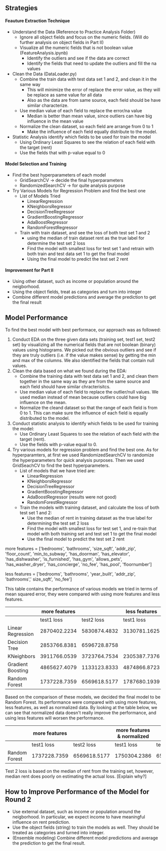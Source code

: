 ## Strategies 
#### Feauture Extraction Technique
- Understand the Data (Reference to Practice Analysis Folder)
    - Ignore all object fields and focus on the numeric fields.  (Will do further analysis on object fields in Part II)
    - Visualize all the numeric fields that is not boolean value (FeatureAnalysis.ipynb)
        - Identify the outliers and see if the data are correct
        - Identify the fields that need to update the outliers and fill the na values 
- Clean the Data (DataLoader.py)
    - Combine the train data with test data set 1 and 2, and clean it in the same way
        - This will minimize the error of replace the error value, as they will be replace as same value for all data
        - Also as the data are from same source, each field should be have similar characterize.
    - Use median value of each field to replace the error/na value
        - Median is better than mean value, since outliers can have big influence in the mean value
    - Normalize the clean dataset, so each field are arrange from 0 to 1
        - Make the influence of each field equally distribute to the model.
- Statistic Analysis identify which fields to be used for train the model
    - Using Ordinary Least Squares to see the relation of each field with the target (rent)
    - Use the fields that with p-value equal to 0 
    
#### Model Selection and Training
- Find the best hyperparameters of each model
    - GridSearchCV -> decide the final hyperparameters
    - RandomizedSearchCV -> for quite analysis purpose
- Try Various Models for Regression Problem and find the best one
    - List of Models Tried
        - LinearRegression
        - KNeighborsRegressor
        - DecisionTreeRegressor
        - GradientBoostingRegressor
        - AdaBoostRegressor
        - RandomForestRegressor
    - Train with train dataset, and see the loss of both test set 1 and 2
        - using the median of train dataset rent as the true label for determine the test set 2 loss
        - Find the model with smallest loss for test set 1 and retrain with both train and test data set 1 to get the final model
        - Using the final model to predict the test set 2 rent

#### Improvement for Part II
- Using other dataset, such as income or population around the neigborhood.
- Using the object fields, treat as categories and turn into integer
- Combine different model predictions and average the prediction to get the final result


## Model Performance
To find the best model with best performace, our approach was as followed:
1. Conduct EDA on the three given data sets (training set, test1 set, test2 set) by visualizing all the numerical fields that are not boolean (binary) values using histograms. We picked out the obvious outliers and see if they are truly outliers (i.e. if the value makes sense) by getting the min and max of the columns. We also identified the fields that contain null values.
2. Clean the data based on what we found during the EDA:
    - Combine the training data with test data set 1 and 2, and clean them together in the same way as they are from the same source and each field should have similar chracterisitcs.
    - Use median value of each field to replace the outlier/null values. We used median instead of mean because outliers could have big influence on the mean.
    - Normalize the cleand dataset so that the range of each field is from 0 to 1. This can make sure the influence of each field is equally distributed to the model.
3. Conduct statistic analysis to identify which fields to be used for training the model:
    - Use Ordinary Least Squares to see the relation of each field with the target (rent).
    - Use the fields with p-value equal to 0.
4. Try various models for regression problem and find the best one. As for hyperparamters, at first we used RandomizedSearchCV to randomize the hyperparameters for quick analysis purposes. Then we used GridSeachCV to find the best hyperparameters.
    - List of models that we have tried are:
        - LinearRegression
        - KNeighborsRegressor
        - DecisionTreeRegressor
        - GradientBoostingRegressor
        - AdaBoostRegressor (results were not good)
        - RandomForestRegressor
    - Train the models with training dataset, and calculate the loss of both test set 1 and 2:
        - Use the median of rent in training dataset as the true label for determining the test set 2 loss
        - Find the model with smallest loss for test set 1, and re-train that model with both training set and test set 1 to get the final model
        - Use the final model to predict the test set 2 rent

more features = ['bedrooms', 'bathrooms', 'size_sqft', 'addr_zip', 'floor_count', 'min_to_subway', 'has_doorman', 
                                'has_elevator', 'has_dishwasher', 'is_furnished', 'has_gym', 'allows_pets', 'has_washer_dryer', 
                                'has_concierge', 'no_fee', 'has_pool', 'floornumber']

less features = ['bedrooms', 'bathrooms', 'year_built', 'addr_zip', 'bathrooms',' size_sqft', 'no_fee']

This table contains the performance of various models we tried in terms of mean squared error, they were compared with using more features and less features.

|                   |       more features         ||         less features      ||
|-------------------|--------------|--------------|--------------|--------------|
|                   | test1 loss   | test2 loss   | test1 loss   | test2 loss   |
| Linear Regression | 2870402.2234 | 5830874.4832 | 3130781.1625 | 5702636.3532 |
|   Decision Tree   | 2853766.8381 | 6596728.8758 |              |              |
|     KNeighbors    | 3911766.0539 | 3723764.7534 | 2305387.7376 | 6478483.8429 |
| Gradient Boosting | 4865627.4079 | 1133123.8333 | 4874866.8723 | 1160366.4162 |
|   Random Forest   | 1737228.7359 | 6569618.5177 | 1787680.1939 | 6790996.1342 |

Based on the comparison of these models, we decided the final model to be Random Forest. Its performance were compared with using more features, less features, as well as normalized data. By looking at the table below, we can see that normalized data doesn't really improve the performance, and using less features will worsen the performance.

|               |       more features         || more features & normalized ||        less features       ||
|---------------|--------------|--------------|--------------|--------------|--------------|--------------|
|               | test1 loss   | test2 loss   | test1 loss   | test2 loss   | test1 loss   | test2 loss   |
| Random Forest | 1737228.7359 | 6569618.5177 | 1750304.2386 | 6537426.7855 | 1787680.1939 | 6790996.1342 |

Test 2 loss is based on the median of rent from the training set, however, median rent does poorly on estimating the actual loss. \[Explain why?\]


## How to Improve Performance of the Model for Round 2
- Use external dataset, such as income or population around the neigborhood. In particular, we expect income to have meaningful influence on rent prediction. 
- Use the object fields (string) to train the models as well. They should be treated as categories and turned into integer.
- (Ensemble modeling) Combine different model predictions and average the prediction to get the final result.
